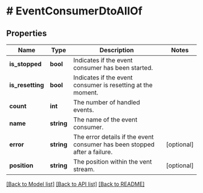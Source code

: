 # # EventConsumerDtoAllOf

## Properties

Name | Type | Description | Notes
------------ | ------------- | ------------- | -------------
**is_stopped** | **bool** | Indicates if the event consumer has been started. |
**is_resetting** | **bool** | Indicates if the event consumer is resetting at the moment. |
**count** | **int** | The number of handled events. |
**name** | **string** | The name of the event consumer. |
**error** | **string** | The error details if the event consumer has been stopped after a failure. | [optional]
**position** | **string** | The position within the vent stream. | [optional]

[[Back to Model list]](../../README.md#models) [[Back to API list]](../../README.md#endpoints) [[Back to README]](../../README.md)

